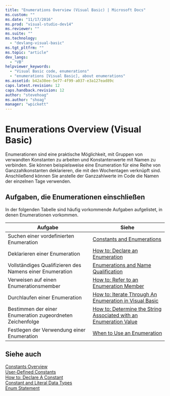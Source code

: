 ```yaml
---
title: "Enumerations Overview (Visual Basic) | Microsoft Docs"
ms.custom: ""
ms.date: "11/17/2016"
ms.prod: "visual-studio-dev14"
ms.reviewer: ""
ms.suite: ""
ms.technology: 
  - "devlang-visual-basic"
ms.tgt_pltfrm: ""
ms.topic: "article"
dev_langs: 
  - "VB"
helpviewer_keywords: 
  - "Visual Basic code, enumerations"
  - "enumerations [Visual Basic], about enumerations"
ms.assetid: b42a38ee-5e77-4f99-a037-e3a127ead89c
caps.latest.revision: 12
caps.handback.revision: 12
author: "stevehoag"
ms.author: "shoag"
manager: "wpickett"
---
```

# Enumerations Overview (Visual Basic)
Enumerationen sind eine praktische Möglichkeit, mit Gruppen von verwandten Konstanten zu arbeiten und Konstantenwerte mit Namen zu verbinden.  Sie können beispielsweise eine Enumeration für eine Reihe von Ganzzahlkonstanten deklarieren, die mit den Wochentagen verknüpft sind. Anschließend können Sie anstelle der Ganzzahlwerte im Code die Namen der einzelnen Tage verwenden.  
  
## Aufgaben, die Enumerationen einschließen  
 In der folgenden Tabelle sind häufig vorkommende Aufgaben aufgelistet, in denen Enumerationen vorkommen.  
  
|Aufgabe|Siehe|  
|-------------|-----------|  
|Suchen einer vordefinierten Enumeration|[Constants and Enumerations](../../../../visual-basic/language-reference/constants-and-enumerations.md)|  
|Deklarieren einer Enumeration|[How to: Declare an Enumeration](../../../../visual-basic/programming-guide/language-features/constants-enums/how-to-declare-enumerations.md)|  
|Vollständiges Qualifizieren des Namens einer Enumeration|[Enumerations and Name Qualification](../../../../visual-basic/programming-guide/language-features/constants-enums/enumerations-and-name-qualification.md)|  
|Verweisen auf einen Enumerationsmember|[How to: Refer to an Enumeration Member](../../../../visual-basic/programming-guide/language-features/constants-enums/how-to-refer-to-an-enumeration-member.md)|  
|Durchlaufen einer Enumeration|[How to: Iterate Through An Enumeration in Visual Basic](../../../../visual-basic/programming-guide/language-features/constants-enums/how-to-iterate-through-an-enumeration.md)|  
|Bestimmen der einer Enumeration zugeordneten Zeichenfolge|[How to: Determine the String Associated with an Enumeration Value](../../../../visual-basic/programming-guide/language-features/constants-enums/how-to-determine-the-string-associated-with-an-enumeration-value.md)|  
|Festlegen der Verwendung einer Enumeration|[When to Use an Enumeration](../../../../visual-basic/programming-guide/language-features/constants-enums/when-to-use-an-enumeration.md)|  
  
## Siehe auch  
 [Constants Overview](../../../../visual-basic/programming-guide/language-features/constants-enums/constants-overview.md)   
 [User\-Defined Constants](../../../../visual-basic/programming-guide/language-features/constants-enums/user-defined-constants.md)   
 [How to: Declare A Constant](../../../../visual-basic/programming-guide/language-features/constants-enums/how-to-declare-a-constant.md)   
 [Constant and Literal Data Types](../../../../visual-basic/programming-guide/language-features/constants-enums/constant-and-literal-data-types.md)   
 [Enum Statement](../../../../visual-basic/language-reference/statements/enum-statement.md)